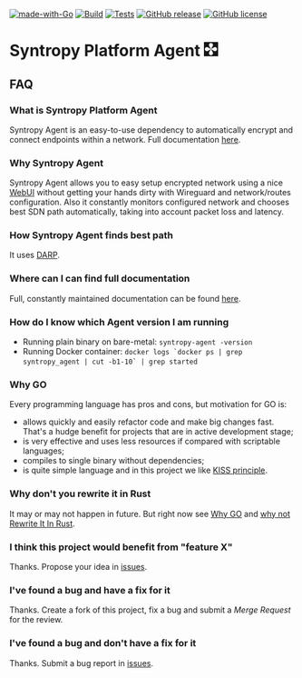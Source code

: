 [![made-with-Go](https://img.shields.io/badge/Made%20with-Go-1f425f.svg)](http://golang.org)
[![Build](https://github.com/SyntropyNet/syntropy-agent/actions/workflows/build.yml/badge.svg)](https://github.com/SyntropyNet/syntropy-agent/actions/workflows/build.yml)
[![Tests](https://github.com/SyntropyNet/syntropy-agent/actions/workflows/test.yml/badge.svg)](https://github.com/SyntropyNet/syntropy-agent/actions/workflows/test.yml)
[![GitHub release](https://img.shields.io/badge/release-releases-green)](https://GitHub.com/SyntropyNet/syntropy-agent/releases/)
[![GitHub license](http://img.shields.io/:license-mit-blue.svg?style=flat-square)](http://badges.mit-license.org)

# Syntropy Platform Agent ![logo](syntropy-logo.png)

## FAQ

### What is Syntropy Platform Agent
Syntropy Agent is an easy-to-use dependency to automatically encrypt and connect endpoints within a network. Full documentation [here](https://docs.syntropystack.com/docs/what-is-syntropy-agent).

### Why Syntropy Agent
Syntropy Agent allows you to easy setup encrypted network using a nice [WebUI](https://platform.syntropystack.com/) without getting your hands dirty with Wireguard and network/routes configuration. Also it constantly monitors configured network and chooses best SDN path automatically, taking into account packet loss and latency.

### How Syntropy Agent finds best path
It uses [DARP](https://darp.syntropystack.com).

### Where can I can find full documentation
Full, constantly maintained documentation can be found [here](https://docs.syntropystack.com/docs/start-syntropy-agent).

### How do I know which Agent version I am running
* Running plain binary on bare-metal:
 ```syntropy-agent -version```
* Running Docker container:
 ```docker logs `docker ps | grep syntropy_agent | cut -b1-10` | grep started```

### Why GO
Every programming language has pros and cons, but motivation for GO is:
* allows quickly and easily refactor code and make big changes fast. That's a hudge benefit for projects that are in active development stage;
* is very effective and uses less resources if compared with scriptable languages;
* compiles to single binary without dependencies;
* is quite simple language and in this project we like [KISS principle](https://en.wikipedia.org/wiki/KISS_principle).

### Why don't you rewrite it in Rust
It may or may not happen in future. But right now see [Why GO](#why-go) and [why not Rewrite It In Rust](https://github.com/ansuz/RIIR).

### I think this project would benefit from "feature X"
Thanks. Propose your idea in [issues](https://github.com/SyntropyNet/syntropy-agent/issues).

### I've found a bug and have a fix for it
Thanks. Create a fork of this project, fix a bug and submit a *Merge Request* for the review.

### I've found a bug and don't have a fix for it
Thanks. Submit a bug report in [issues](https://github.com/SyntropyNet/syntropy-agent/issues).
